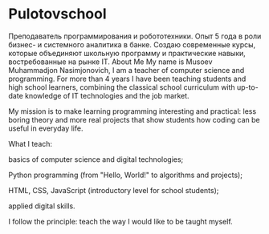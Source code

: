 # Pulotovschool
Преподаватель программирования и робототехники. Опыт 5 года в роли бизнес- и системного аналитика в банке. Создаю современные курсы, которые объединяют школьную программу и практические навыки, востребованные на рынке IT.
About Me
My name is Musoev Muhammadjon Nasimjonovich, I am a teacher of computer science and programming. For more than 4 years I have been teaching students and high school learners, combining the classical school curriculum with up-to-date knowledge of IT technologies and the job market.

 My mission is to make learning programming interesting and practical: less boring theory and more real projects that show students how coding can be useful in everyday life.

 What I teach:

basics of computer science and digital technologies;

Python programming (from "Hello, World!" to algorithms and projects);

HTML, CSS, JavaScript (introductory level for school students);

applied digital skills.

 I follow the principle: teach the way I would like to be taught myself.
